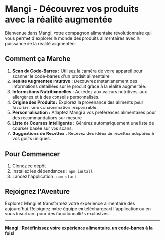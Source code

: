 # Mangi - Découvrez vos produits avec la réalité augmentée

Bienvenue dans Mangi, votre compagnon alimentaire révolutionnaire qui vous permet d'explorer le monde des produits alimentaires avec la puissance de la réalité augmentée.

## Comment ça Marche

1. **Scan de Code-Barres :** Utilisez la caméra de votre appareil pour scanner le code-barres d'un produit alimentaire.
2. **Réalité Augmentée Intuitive :** Découvrez instantanément des informations détaillées sur le produit grâce à la réalité augmentée.
3. **Informations Nutritionnelles :** Accédez aux valeurs nutritives, aux allergènes et à des conseils personnalisés.
4. **Origine des Produits :** Explorez la provenance des aliments pour favoriser une consommation responsable.
5. **Personnalisation :** Adaptez Mangi à vos préférences alimentaires pour des recommandations sur mesure.
6. **Liste de Courses Intelligente :** Générez automatiquement une liste de courses basée sur vos scans.
7. **Suggestions de Recettes :** Recevez des idées de recettes adaptées à vos goûts uniques.

## Pour Commencer

1. Clonez ce dépôt 
2. Installez les dépendances : `npm install`
3. Lancez l'application : `npm start`

## Rejoignez l'Aventure

Explorez Mangi et transformez votre expérience alimentaire dès aujourd'hui. Rejoignez notre équipe en téléchargeant l'application ou en vous inscrivant pour des fonctionnalités exclusives.

---

**Mangi : Redéfinissez votre expérience alimentaire, un code-barres à la fois!**

